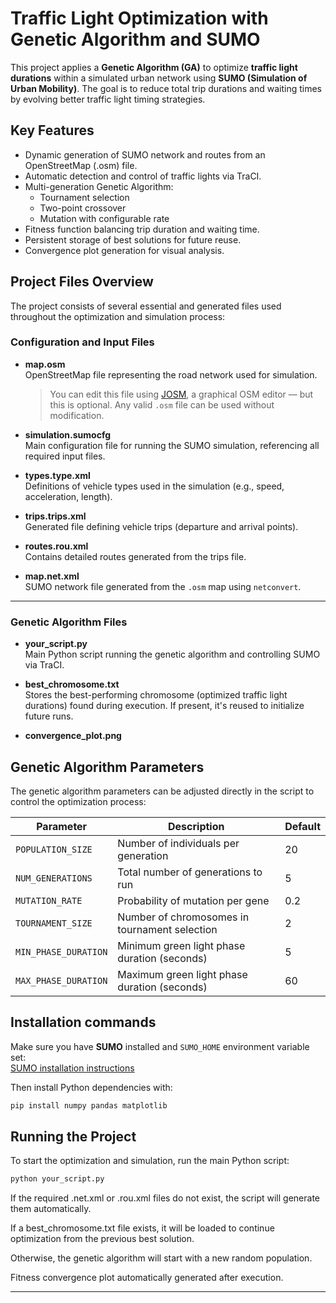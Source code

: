 # Traffic Light Optimization with Genetic Algorithm and SUMO

This project applies a **Genetic Algorithm (GA)** to optimize **traffic light durations** within a simulated urban network using **SUMO (Simulation of Urban Mobility)**. The goal is to reduce total trip durations and waiting times by evolving better traffic light timing strategies.

##  Key Features

- Dynamic generation of SUMO network and routes from an OpenStreetMap (.osm) file.
- Automatic detection and control of traffic lights via TraCI.
- Multi-generation Genetic Algorithm:
  - Tournament selection
  - Two-point crossover
  - Mutation with configurable rate
- Fitness function balancing trip duration and waiting time.
- Persistent storage of best solutions for future reuse.
- Convergence plot generation for visual analysis.

##  Project Files Overview

The project consists of several essential and generated files used throughout the optimization and simulation process:

###  Configuration and Input Files

- **map.osm**  
  OpenStreetMap file representing the road network used for simulation.  
  > You can edit this file using [JOSM](https://josm.openstreetmap.de/), a graphical OSM editor — but this is optional. Any valid `.osm` file can be used without modification.

- **simulation.sumocfg**  
  Main configuration file for running the SUMO simulation, referencing all required input files.

- **types.type.xml**  
  Definitions of vehicle types used in the simulation (e.g., speed, acceleration, length).

- **trips.trips.xml**  
  Generated file defining vehicle trips (departure and arrival points).

- **routes.rou.xml**  
  Contains detailed routes generated from the trips file.

- **map.net.xml**  
  SUMO network file generated from the `.osm` map using `netconvert`.

---

###  Genetic Algorithm Files

- **your_script.py**  
  Main Python script running the genetic algorithm and controlling SUMO via TraCI.

- **best_chromosome.txt**  
  Stores the best-performing chromosome (optimized traffic light durations) found during execution. If present, it's reused to initialize future runs.

- **convergence_plot.png**

## Genetic Algorithm Parameters

The genetic algorithm parameters can be adjusted directly in the script to control the optimization process:

| Parameter             | Description                                                   | Default |
|-----------------------|---------------------------------------------------------------|---------|
| `POPULATION_SIZE`     | Number of individuals per generation                          | 20      |
| `NUM_GENERATIONS`     | Total number of generations to run                            | 5       |
| `MUTATION_RATE`       | Probability of mutation per gene                              | 0.2     |
| `TOURNAMENT_SIZE`     | Number of chromosomes in tournament selection                 | 2       |
| `MIN_PHASE_DURATION`  | Minimum green light phase duration (seconds)                 | 5       |
| `MAX_PHASE_DURATION`  | Maximum green light phase duration (seconds)                 | 60      |
## Installation commands

Make sure you have **SUMO** installed and `SUMO_HOME` environment variable set:  
[SUMO installation instructions](https://sumo.dlr.de/docs/Installing.html)

Then install Python dependencies with:

```bash
pip install numpy pandas matplotlib
```
##  Running the Project

To start the optimization and simulation, run the main Python script:

```bash
python your_script.py
```
If the required .net.xml or .rou.xml files do not exist, the script will generate them automatically.

If a best_chromosome.txt file exists, it will be loaded to continue optimization from the previous best solution.

Otherwise, the genetic algorithm will start with a new random population.

  Fitness convergence plot automatically generated after execution.


---


